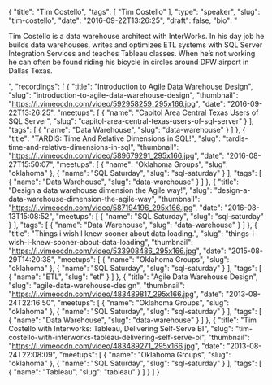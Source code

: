 {
  "title": "Tim Costello",
  "tags": [
    "Tim Costello"
  ],
  "type": "speaker",
  "slug": "tim-costello",
  "date": "2016-09-22T13:26:25",
  "draft": false,
  "bio": "<p>Tim Costello is a data warehouse architect with InterWorks. In his day job he builds data warehouses, writes and optimizes ETL systems with SQL Server Integration Services and teaches Tableau classes. When he’s not working he can often be found riding his bicycle in circles around DFW airport in Dallas Texas.</p>",
  "recordings": [
    {
      "title": "Introduction to Agile Data Warehouse Design",
      "slug": "introduction-to-agile-data-warehouse-design",
      "thumbnail": "https://i.vimeocdn.com/video/592958259_295x166.jpg",
      "date": "2016-09-22T13:26:25",
      "meetups": [
        {
          "name": "Capitol Area Central Texas Users of SQL Server",
          "slug": "capitol-area-central-texas-users-of-sql-server"
        }
      ],
      "tags": [
        {
          "name": "Data Warehouse",
          "slug": "data-warehouse"
        }
      ]
    },
    {
      "title": "TARDIS: Time And Relative Dimensions in SQL!",
      "slug": "tardis-time-and-relative-dimensions-in-sql",
      "thumbnail": "https://i.vimeocdn.com/video/589679291_295x166.jpg",
      "date": "2016-08-27T15:50:07",
      "meetups": [
        {
          "name": "Oklahoma Groups",
          "slug": "oklahoma"
        },
        {
          "name": "SQL Saturday",
          "slug": "sql-saturday"
        }
      ],
      "tags": [
        {
          "name": "Data Warehouse",
          "slug": "data-warehouse"
        }
      ]
    },
    {
      "title": "Design a data warehouse dimension the Agile way!",
      "slug": "design-a-data-warehouse-dimension-the-agile-way",
      "thumbnail": "https://i.vimeocdn.com/video/587194196_295x166.jpg",
      "date": "2016-08-13T15:08:52",
      "meetups": [
        {
          "name": "SQL Saturday",
          "slug": "sql-saturday"
        }
      ],
      "tags": [
        {
          "name": "Data Warehouse",
          "slug": "data-warehouse"
        }
      ]
    },
    {
      "title": "Things i wish I knew sooner about data loading.",
      "slug": "things-i-wish-i-knew-sooner-about-data-loading",
      "thumbnail": "https://i.vimeocdn.com/video/533908486_295x166.jpg",
      "date": "2015-08-29T14:20:38",
      "meetups": [
        {
          "name": "Oklahoma Groups",
          "slug": "oklahoma"
        },
        {
          "name": "SQL Saturday",
          "slug": "sql-saturday"
        }
      ],
      "tags": [
        {
          "name": "ETL",
          "slug": "etl"
        }
      ]
    },
    {
      "title": "Agile Data Warehouse Design",
      "slug": "agile-data-warehouse-design",
      "thumbnail": "https://i.vimeocdn.com/video/483489817_295x166.jpg",
      "date": "2013-08-24T22:16:50",
      "meetups": [
        {
          "name": "Oklahoma Groups",
          "slug": "oklahoma"
        },
        {
          "name": "SQL Saturday",
          "slug": "sql-saturday"
        }
      ],
      "tags": [
        {
          "name": "Data Warehouse",
          "slug": "data-warehouse"
        }
      ]
    },
    {
      "title": "Tim Costello with Interworks: Tableau, Delivering Self-Serve BI",
      "slug": "tim-costello-with-interworks-tableau-delivering-self-serve-bi",
      "thumbnail": "https://i.vimeocdn.com/video/483489271_295x166.jpg",
      "date": "2013-08-24T22:08:09",
      "meetups": [
        {
          "name": "Oklahoma Groups",
          "slug": "oklahoma"
        },
        {
          "name": "SQL Saturday",
          "slug": "sql-saturday"
        }
      ],
      "tags": [
        {
          "name": "Tableau",
          "slug": "tableau"
        }
      ]
    }
  ]
}